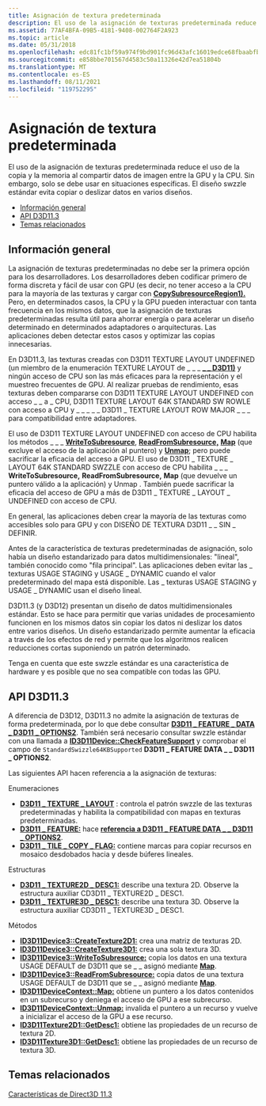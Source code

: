 ```yaml
---
title: Asignación de textura predeterminada
description: El uso de la asignación de texturas predeterminada reduce el uso de la copia y la memoria al compartir datos de imagen entre la GPU y la CPU.
ms.assetid: 77AF4BFA-09B5-4181-9408-002764F2A923
ms.topic: article
ms.date: 05/31/2018
ms.openlocfilehash: edc81fc1bf59a974f9bd901fc96d43afc16019edce68fbaabfbf3259c0d4a3b9
ms.sourcegitcommit: e858bbe701567d4583c50a11326e42d7ea51804b
ms.translationtype: MT
ms.contentlocale: es-ES
ms.lasthandoff: 08/11/2021
ms.locfileid: "119752295"
---
```

# <a name="default-texture-mapping"></a>Asignación de textura predeterminada

El uso de la asignación de texturas predeterminada reduce el uso de la copia y la memoria al compartir datos de imagen entre la GPU y la CPU. Sin embargo, solo se debe usar en situaciones específicas. El diseño swzzle estándar evita copiar o deslizar datos en varios diseños.

-   [Información general](#overview)
-   [API D3D11.3](#d3d113-apis)
-   [Temas relacionados](#related-topics)

## <a name="overview"></a>Información general

La asignación de texturas predeterminadas no debe ser la primera opción para los desarrolladores. Los desarrolladores deben codificar primero de forma discreta y fácil de usar con GPU (es decir, no tener acceso a la CPU para la mayoría de las texturas y cargar con [**CopySubresourceRegion1).**](/windows/desktop/api/D3D11_1/nf-d3d11_1-id3d11devicecontext1-copysubresourceregion1) Pero, en determinados casos, la CPU y la GPU pueden interactuar con tanta frecuencia en los mismos datos, que la asignación de texturas predeterminadas resulta útil para ahorrar energía o para acelerar un diseño determinado en determinados adaptadores o arquitecturas. Las aplicaciones deben detectar estos casos y optimizar las copias innecesarias.

En D3D11.3, las texturas creadas con D3D11 TEXTURE LAYOUT UNDEFINED (un miembro de la enumeración TEXTURE LAYOUT de \_ \_ \_ [**\_ \_ D3D11)**](/windows/desktop/api/D3D11_3/ne-d3d11_3-d3d11_texture_layout) y ningún acceso de CPU son las más eficaces para la representación y el muestreo frecuentes de GPU. Al realizar pruebas de rendimiento, esas texturas deben compararse con D3D11 TEXTURE LAYOUT UNDEFINED con acceso \_ \_ a \_ CPU, D3D11 TEXTURE LAYOUT 64K STANDARD SW ROWLE con acceso a CPU y \_ \_ \_ \_ \_ D3D11 \_ TEXTURE LAYOUT ROW MAJOR \_ \_ \_ para compatibilidad entre adaptadores.

El uso de D3D11 TEXTURE LAYOUT UNDEFINED con acceso de CPU habilita los métodos \_ \_ \_ [**WriteToSubresource**](/windows/desktop/api/d3d11_3/nf-d3d11_3-id3d11device3-writetosubresource), [**ReadFromSubresource,**](/windows/desktop/api/d3d11_3/nf-d3d11_3-id3d11device3-readfromsubresource) [**Map**](/windows/desktop/api/D3D11/nf-d3d11-id3d11devicecontext-map) (que excluye el acceso de la aplicación al puntero) y [**Unmap**](/windows/desktop/api/D3D11/nf-d3d11-id3d11devicecontext-unmap); pero puede sacrificar la eficacia del acceso a GPU. El uso de D3D11 \_ TEXTURE \_ LAYOUT 64K STANDARD SWZZLE con acceso de CPU habilita \_ \_ \_ **WriteToSubresource,** **ReadFromSubresource,** **Map** (que devuelve un puntero válido a la aplicación) y Unmap . También puede sacrificar la eficacia del acceso de GPU a más de D3D11 \_ TEXTURE \_ LAYOUT \_ UNDEFINED con acceso de CPU.

En general, las aplicaciones deben crear la mayoría de las texturas como accesibles solo para GPU y con DISEÑO DE TEXTURA D3D11 \_ \_ SIN \_ DEFINIR.

Antes de la característica de texturas predeterminadas de asignación, solo había un diseño estandarizado para datos multidimensionales: "lineal", también conocido como "fila principal". Las aplicaciones deben evitar las \_ texturas USAGE STAGING y USAGE \_ DYNAMIC cuando el valor predeterminado del mapa está disponible. Las \_ texturas USAGE STAGING y USAGE \_ DYNAMIC usan el diseño lineal.

D3D11.3 (y D3D12) presentan un diseño de datos multidimensionales estándar. Esto se hace para permitir que varias unidades de procesamiento funcionen en los mismos datos sin copiar los datos ni deslizar los datos entre varios diseños. Un diseño estandarizado permite aumentar la eficacia a través de los efectos de red y permite que los algoritmos realicen reducciones cortas suponiendo un patrón determinado.

Tenga en cuenta que este swzzle estándar es una característica de hardware y es posible que no sea compatible con todas las GPU.

## <a name="d3d113-apis"></a>API D3D11.3

A diferencia de D3D12, D3D11.3 no admite la asignación de texturas de forma predeterminada, por lo que debe consultar [**D3D11 \_ FEATURE \_ DATA \_ D3D11 \_ OPTIONS2**](/windows/desktop/api/D3D11/ns-d3d11-d3d11_feature_data_d3d11_options2). También será necesario consultar swzzle estándar con una llamada a [**ID3D11Device::CheckFeatureSupport**](/windows/desktop/api/D3D11/nf-d3d11-id3d11device-checkfeaturesupport) y comprobar el campo de `StandardSwizzle64KBSupported` **D3D11 \_ FEATURE DATA \_ \_ D3D11 \_ OPTIONS2**.

Las siguientes API hacen referencia a la asignación de texturas:

Enumeraciones

-   [**D3D11 \_ TEXTURE \_ LAYOUT**](/windows/desktop/api/D3D11_3/ne-d3d11_3-d3d11_texture_layout) : controla el patrón swzzle de las texturas predeterminadas y habilita la compatibilidad con mapas en texturas predeterminadas.
-   [**D3D11 \_ FEATURE:**](/windows/desktop/api/D3D11/ne-d3d11-d3d11_feature) hace [**referencia a D3D11 \_ FEATURE DATA \_ \_ D3D11 \_ OPTIONS2**](/windows/desktop/api/D3D11/ns-d3d11-d3d11_feature_data_d3d11_options2).
-   [**D3D11 \_ TILE \_ COPY \_ FLAG:**](/windows/desktop/api/D3D11_2/ne-d3d11_2-d3d11_tile_copy_flag) contiene marcas para copiar recursos en mosaico desdobados hacia y desde búferes lineales.

Estructuras

-   [**D3D11 \_ TEXTURE2D \_ DESC1:**](/windows/desktop/api/D3D11_3/ns-d3d11_3-cd3d11_texture2d_desc1) describe una textura 2D. Observe la estructura auxiliar CD3D11 \_ TEXTURE2D \_ DESC1.
-   [**D3D11 \_ TEXTURE3D \_ DESC1:**](/windows/desktop/api/D3D11_3/ns-d3d11_3-cd3d11_texture3d_desc1) describe una textura 3D. Observe la estructura auxiliar CD3D11 \_ TEXTURE3D \_ DESC1.

Métodos

-   [**ID3D11Device3::CreateTexture2D1:**](/windows/desktop/api/D3D11_3/nf-d3d11_3-id3d11device3-createtexture2d1) crea una matriz de texturas 2D.
-   [**ID3D11Device3::CreateTexture3D1:**](/windows/desktop/api/D3D11_3/nf-d3d11_3-id3d11device3-createtexture3d1) crea una sola textura 3D.
-   [**ID3D11Device3::WriteToSubresource:**](/windows/desktop/api/d3d11_3/nf-d3d11_3-id3d11device3-writetosubresource) copia los datos en una textura USAGE DEFAULT de D3D11 que se \_ \_ asignó mediante [**Map**](/windows/desktop/api/D3D11/nf-d3d11-id3d11devicecontext-map).
-   [**ID3D11Device3::ReadFromSubresource:**](/windows/desktop/api/d3d11_3/nf-d3d11_3-id3d11device3-readfromsubresource) copia datos de una textura USAGE DEFAULT de D3D11 que se \_ \_ asignó mediante [**Map**](/windows/desktop/api/D3D11/nf-d3d11-id3d11devicecontext-map).
-   [**ID3D11DeviceContext::Map:**](/windows/desktop/api/D3D11/nf-d3d11-id3d11devicecontext-map) obtiene un puntero a los datos contenidos en un subrecurso y deniega el acceso de GPU a ese subrecurso.
-   [**ID3D11DeviceContext::Unmap:**](/windows/desktop/api/D3D11/nf-d3d11-id3d11devicecontext-unmap) invalida el puntero a un recurso y vuelve a inicializar el acceso de la GPU a ese recurso.
-   [**ID3D11Texture2D1::GetDesc1:**](/windows/desktop/api/D3D11_3/nf-d3d11_3-id3d11texture2d1-getdesc1) obtiene las propiedades de un recurso de textura 2D.
-   [**ID3D11Texture3D1::GetDesc1:**](/windows/desktop/api/D3D11_3/nf-d3d11_3-id3d11texture3d1-getdesc1) obtiene las propiedades de un recurso de textura 3D.

## <a name="related-topics"></a>Temas relacionados

<dl> <dt>

[Características de Direct3D 11.3](direct3d-11-3-features.md)
</dt> </dl>

 

 




